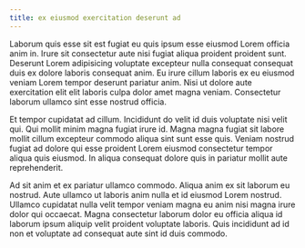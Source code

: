 ```yaml
---
title: ex eiusmod exercitation deserunt ad
---
```


Laborum quis esse sit est fugiat eu quis ipsum esse eiusmod Lorem officia anim in. Irure sit consectetur aute nisi fugiat aliqua proident proident sunt. Deserunt Lorem adipisicing voluptate excepteur nulla consequat consequat duis ex dolore laboris consequat anim. Eu irure cillum laboris ex eu eiusmod veniam Lorem tempor deserunt pariatur anim. Nisi ut dolore aute exercitation elit elit laboris culpa dolor amet magna veniam. Consectetur laborum ullamco sint esse nostrud officia.

Et tempor cupidatat ad cillum. Incididunt do velit id duis voluptate nisi velit qui. Qui mollit minim magna fugiat irure id. Magna magna fugiat sit labore mollit cillum excepteur commodo aliqua sint sunt esse quis. Veniam nostrud fugiat ad dolore qui esse proident Lorem eiusmod consectetur tempor aliqua quis eiusmod. In aliqua consequat dolore quis in pariatur mollit aute reprehenderit.

Ad sit anim et ex pariatur ullamco commodo. Aliqua anim ex sit laborum eu nostrud. Aute ullamco ut laboris anim nulla et id eiusmod Lorem nostrud. Ullamco cupidatat nulla velit tempor veniam magna eu anim nisi magna irure dolor qui occaecat. Magna consectetur laborum dolor eu officia aliqua id laborum ipsum aliquip velit proident voluptate laboris. Quis incididunt ad id non et voluptate ad consequat aute sint id duis commodo.